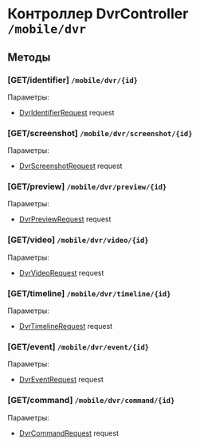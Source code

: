 # Контроллер DvrController `/mobile/dvr`

## Методы

### [GET/identifier]  `/mobile/dvr/{id}`

Параметры: 

- [DvrIdentifierRequest](../OBJECT.md#DvrIdentifierRequest) request

### [GET/screenshot]  `/mobile/dvr/screenshot/{id}`

Параметры: 

- [DvrScreenshotRequest](../OBJECT.md#DvrScreenshotRequest) request

### [GET/preview]  `/mobile/dvr/preview/{id}`

Параметры: 

- [DvrPreviewRequest](../OBJECT.md#DvrPreviewRequest) request

### [GET/video]  `/mobile/dvr/video/{id}`

Параметры: 

- [DvrVideoRequest](../OBJECT.md#DvrVideoRequest) request

### [GET/timeline]  `/mobile/dvr/timeline/{id}`

Параметры: 

- [DvrTimelineRequest](../OBJECT.md#DvrTimelineRequest) request

### [GET/event]  `/mobile/dvr/event/{id}`

Параметры: 

- [DvrEventRequest](../OBJECT.md#DvrEventRequest) request

### [GET/command]  `/mobile/dvr/command/{id}`

Параметры: 

- [DvrCommandRequest](../OBJECT.md#DvrCommandRequest) request
